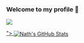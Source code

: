 ### Welcome to my profile 👋

<!-- INTRO -->

<!-- RANDOM -->

<!-- ACHIEVEMENTS -->

<!-- JOURNEY -->

<!-- TECH -->


<!-- STATS -->

<a href="https://github.com/ahn-nath">
  <img align="center" src="https://github-readme-stats.vercel.app/api/top-langs/?username=ahn-nath&title_color=ffffff&text_color=c9cacc&icon_color=107a94&bg_color=1d1f21" />
</a>

<a href="https://github.com/ahn-nath">">
  <img align="center" src="https://github-readme-streak-stats.herokuapp.com/?user=ahn-nath&theme=dark" alt="Nath's GitHub Stats" />
</a>



<!--
**ahn-nath/ahn-nath** is a ✨ _special_ ✨ repository because its `README.md` (this file) appears on your GitHub profile.

Here are some ideas to get you started:

- 🔭 I’m currently working on ...
- 🌱 I’m currently learning ...
- 👯 I’m looking to collaborate on ...
- 🤔 I’m looking for help with ...
- 💬 Ask me about ...
- 📫 How to reach me: ...
- 😄 Pronouns: ...
- ⚡ Fun fact: ...
-->
